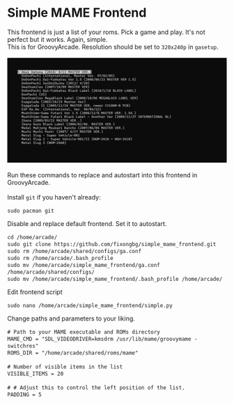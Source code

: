 # Simple MAME Frontend
This frontend is just a list of your roms. Pick a game and play. It's not perfect but it works. Again, simple. 
<br>
This is for GroovyArcade. Resolution should be set to `320x240p` in `gasetup`. 
<br>
<br>
![screenshot](screenshot.jpg) 
<br>
<br>
Run these commands to replace and autostart into this frontend in GroovyArcade.
<br>
<br>
Install `git` if you haven't already:
```
sudo pacman git
```
Disable and replace default frontend. Set it to autostart.
```
cd /home/arcade/
sudo git clone https://github.com/fixongbg/simple_mame_frontend.git
sudo rm /home/arcade/shared/configs/ga.conf
sudo rm /home/arcade/.bash_profile
sudo mv /home/arcade/simple_mame_frontend/ga.conf /home/arcade/shared/configs/
sudo mv /home/arcade/simple_mame_frontend/.bash_profile /home/arcade/
```
Edit frontend script
```
sudo nano /home/arcade/simple_mame_frontend/simple.py
```
Change paths and parameters to your liking.
```
# Path to your MAME executable and ROMs directory
MAME_CMD = "SDL_VIDEODRIVER=kmsdrm /usr/lib/mame/groovymame -switchres"
ROMS_DIR = "/home/arcade/shared/roms/mame"

# Number of visible items in the list
VISIBLE_ITEMS = 20  

# # Adjust this to control the left position of the list.
PADDING = 5 
```
